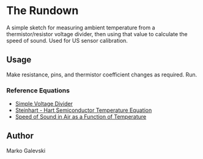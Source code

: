 # The Rundown
A simple sketch for measuring ambient temperature from a thermistor/resistor voltage divider, then using that value to calculate the speed of sound. Used for US sensor calibration.

## Usage
Make resistance, pins, and thermistor coefficient changes as required. Run.

### Reference Equations
* [Simple Voltage Divider](https://en.wikipedia.org/wiki/Voltage_divider)
* [Steinhart - Hart Semiconductor Temperature Equation](http://www.skyeinstruments.com/wp-content/uploads/Steinhart-Hart-Eqn-for-10k-Thermistors.pdf)
* [Speed of Sound in Air as a Function of Temperature](https://www.nde-ed.org/EducationResources/HighSchool/Sound/tempandspeed.htm)
## Author
Marko Galevski
